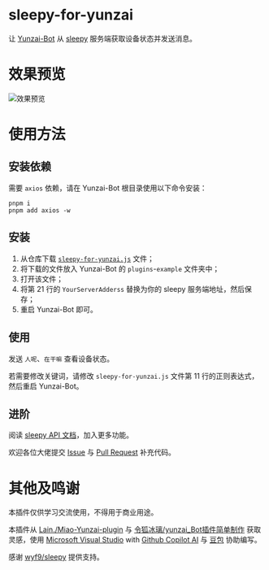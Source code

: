 # sleepy-for-yunzai
让 [Yunzai-Bot](https://gitee.com/yhArcadia/Yunzai-Bot-plugins-index) 从 [sleepy](https://github.com/wyf9/sleepy) 服务端获取设备状态并发送消息。
# 效果预览
![效果预览](https://gitee.com/WindDrift/sleepy-for-yunzai/raw/master/preview.png)
# 使用方法
## 安装依赖
需要 `axios` 依赖，请在 Yunzai-Bot 根目录使用以下命令安装：
```
pnpm i
pnpm add axios -w
```
## 安装
1. 从仓库下载 [`sleepy-for-yunzai.js`](https://github.com/WindDrift/sleepy-for-yunzai/blob/master/sleepy-for-yunzai.js) 文件；
2. 将下载的文件放入 Yunzai-Bot 的 `plugins`-`example` 文件夹中；
3. 打开该文件；
4. 将第 21 行的 `YourServerAdderss` 替换为你的 sleepy 服务端地址，然后保存；
5. 重启 Yunzai-Bot 即可。
## 使用
发送 `人呢`、`在干嘛` 查看设备状态。

若需要修改关键词，请修改 `sleepy-for-yunzai.js` 文件第 11 行的正则表达式，然后重启 Yunzai-Bot。
## 进阶
阅读 [sleepy API 文档](https://github.com/wyf9/sleepy/blob/main/doc/api.md)，加入更多功能。

欢迎各位大佬提交 [Issue](https://gitee.com/WindDrift/sleepy-for-yunzai/issues) 与 [Pull Request](https://gitee.com/WindDrift/sleepy-for-yunzai/pulls) 补充代码。
# 其他及鸣谢
本插件仅供学习交流使用，不得用于商业用途。

本插件从 [Lain./Miao-Yunzai-plugin](https://gitee.com/shijinn/Miao-Yunzai-plugin) 与 [令狐冰璃/yunzai_Bot插件简单制作](https://gitee.com/Yae_Miko_Fox/yunzai_bot-plugin) 获取灵感，使用 [Microsoft Visual Studio](https://visualstudio.microsoft.com) with [Github Copilot AI](https://github.com/features/copilot) 与 [豆包](https://www.doubao.com/chat) 协助编写。

感谢 [wyf9/sleepy](https://github.com/wyf9/sleepy) 提供支持。
